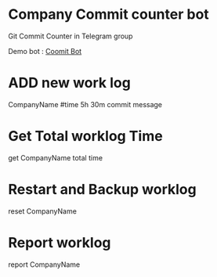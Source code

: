 # Company Commit counter bot

Git Commit Counter in Telegram group

Demo bot : [Coomit Bot](https://t.me/commitCounterBot)

# ADD new work log

CompanyName #time 5h 30m commit message

# Get Total worklog Time

get CompanyName total time

# Restart and Backup worklog

reset CompanyName

# Report worklog

report CompanyName
